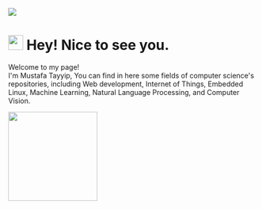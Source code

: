[![](https://img.shields.io/badge/LinkedIn-0077B5?style=for-the-badge&logo=linkedin&logoColor=white)](https://www.linkedin.com/in/mutabay/)

<h1><img src="https://emojis.slackmojis.com/emojis/images/1531849430/4246/blob-sunglasses.gif?1531849430" width="30"/> Hey! Nice to see you.</h1>


<p>Welcome to my page! </br> I'm Mustafa Tayyip, You can find in here some fields of computer science's repositories, including Web development, Internet of Things, Embedded Linux, Machine Learning, Natural Language Processing, and  Computer Vision. 
 </p>

<p>
  <img height="180em" src="https://github-readme-stats.vercel.app/api/top-langs/?username=mutabay&exclude_repo=KNN-Image-Classification&show_icons=true&hide_border=true&layout=compact&langs_count=8"/>
</p>
